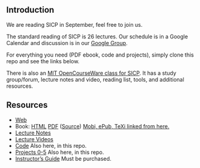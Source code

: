 Introduction
------------

We are reading SICP in September, feel free to join us.

The standard reading of SICP is 26 lectures.  Our schedule is in a
Google Calendar and discussion is in our [Google
Group](https://groups.google.com/forum/?fromgroups#!forum/grenoblerb).

For everything you need (PDF ebook, code and projects), simply clone
this repo and see the links below.

There is also an [MIT OpenCourseWare class for
SICP](http://ocw.mit.edu/courses/electrical-engineering-and-computer-science/6-001-structure-and-interpretation-of-computer-programs-spring-2005/).
It has a study group/forum, lecture notes and video, reading list,
tools, and additional resources.

Resources
---------

* [Web](http://mitpress.mit.edu/sicp/)
* Book: [HTML](http://mitpress.mit.edu/sicp/full-text/book/book.html) [PDF](http://sicpebook.files.wordpress.com/2011/11/sicp.pdf) ([Source](https://github.com/sarabander/sicp-pdf)) [Mobi, ePub, TeXi linked from here.](http://sicpebook.wordpress.com/)
* [Lecture Notes](http://ocw.mit.edu/courses/electrical-engineering-and-computer-science/6-001-structure-and-interpretation-of-computer-programs-spring-2005/lecture-notes/)
* [Lecture Videos](http://ocw.mit.edu/courses/electrical-engineering-and-computer-science/6-001-structure-and-interpretation-of-computer-programs-spring-2005/video-lectures/)
* [Code](http://mitpress.mit.edu/sicp/code/index.html) Also here, in this repo.
* [Projects 0-5](http://ocw.mit.edu/courses/electrical-engineering-and-computer-science/6-001-structure-and-interpretation-of-computer-programs-spring-2005/projects/) Also here, in this repo.
* [Instructor’s Guide](http://mitpress.mit.edu/catalog/item/default.asp?ttype=2&tid=3849) Must be purchased.
